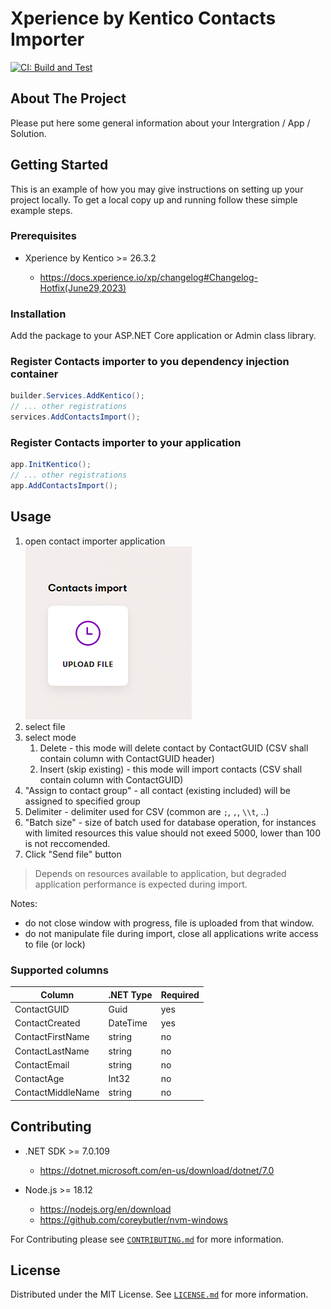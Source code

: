 # Xperience by Kentico Contacts Importer

[![CI: Build and Test](https://github.com/Kentico/xperience-by-kentico-contacts-importer/actions/workflows/ci.yml/badge.svg?branch=main)](https://github.com/Kentico/xperience-by-kentico-contacts-importer/actions/workflows/ci.yml)

<!-- ABOUT THE PROJECT -->

## About The Project

Please put here some general information about your Intergration / App / Solution.

<!-- GETTING STARTED -->

## Getting Started

This is an example of how you may give instructions on setting up your project locally.
To get a local copy up and running follow these simple example steps.

### Prerequisites

- Xperience by Kentico >= 26.3.2

  - <https://docs.xperience.io/xp/changelog#Changelog-Hotfix(June29,2023)>

### Installation

Add the package to your ASP.NET Core application or Admin class library.

### Register Contacts importer to you dependency injection container

```csharp
builder.Services.AddKentico();
// ... other registrations
services.AddContactsImport();
```

### Register Contacts importer to your application

```csharp
app.InitKentico();
// ... other registrations
app.AddContactsImport();
```

<!-- USAGE EXAMPLES -->

## Usage

1. open contact importer application <br>
   ![ContactImporterApplication](./images/ContactImporterApplication.png)
1. select file
1. select mode
   1. Delete - this mode will delete contact by ContactGUID (CSV shall contain column with ContactGUID header)
   1. Insert (skip existing) - this mode will import contacts (CSV shall contain column with ContactGUID)
1. "Assign to contact group" - all contact (existing included) will be assigned to specified group
1. Delimiter - delimiter used for CSV (common are `;`, `,`, `\\t`, ..)
1. "Batch size" - size of batch used for database operation, for instances with limited resources this value should not exeed 5000, lower than 100 is not reccomended.
1. Click "Send file" button

> Depends on resources available to application, but degraded application performance is expected during import.

Notes:

- do not close window with progress, file is uploaded from that window.
- do not manipulate file during import, close all applications write access to file (or lock)

### Supported columns

| Column            | .NET Type | Required |
| ----------------- | --------- | -------- |
| ContactGUID       | Guid      | yes      |
| ContactCreated    | DateTime  | yes      |
| ContactFirstName  | string    | no       |
| ContactLastName   | string    | no       |
| ContactEmail      | string    | no       |
| ContactAge        | Int32     | no       |
| ContactMiddleName | string    | no       |

<!-- CONTRIBUTING -->

## Contributing

- .NET SDK >= 7.0.109

  - <https://dotnet.microsoft.com/en-us/download/dotnet/7.0>

- Node.js >= 18.12

  - <https://nodejs.org/en/download>
  - <https://github.com/coreybutler/nvm-windows>

For Contributing please see [`CONTRIBUTING.md`](./CONTRIBUTING.md) for more information.

<!-- LICENSE -->

## License

Distributed under the MIT License. See [`LICENSE.md`](./LICENSE.md) for more information.

